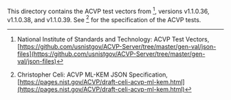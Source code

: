 [//]: # (SPDX-License-Identifier: CC-BY-4.0)

This directory contains the ACVP test vectors from [^ACVP_Server], versions v1.1.0.36, v1.1.0.38, and v1.1.0.39. See [^ACVP_Spec] for the
specification of the ACVP tests.

<!--- bibliography --->
[^ACVP_Server]: National Institute of Standards and Technology: ACVP Test Vectors, [https://github.com/usnistgov/ACVP-Server/tree/master/gen-val/json-files](https://github.com/usnistgov/ACVP-Server/tree/master/gen-val/json-files)
[^ACVP_Spec]: Christopher Celi: ACVP ML-KEM JSON Specification, [https://pages.nist.gov/ACVP/draft-celi-acvp-ml-kem.html](https://pages.nist.gov/ACVP/draft-celi-acvp-ml-kem.html)
